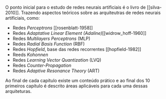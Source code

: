 O ponto inicial para o estudo de redes neurais artificiais é o livro de [[silva-2010]]. Trazendo aspectos teóricos sobre as arquiteutras de redes neurais artificiais, como:
- Redes *Perceptrons* [[rosenblatt-1958]]
- Redes *Adaptative Linear Element (Adaline)*[[widrow_hoff-1960]]
- Redes *Multilayers Perceptrons* (MLP)
- Redes *Radial Basis Function* (RBF)
- Redes *Hopfield*, base das redes recorrentes [[hopfield-1982]]
- Reeds *Kohonnen*
- Redes *Learning Vector Quantization* (LVQ)
- Redes *Counter-Propagation*
- Redes *Adaptive Resonance Theory* (ART)

Ao final de cada capítulo existe um conteúdo prático e ao final dos 10 primeiros capítulo é descrito áreas aplicáveis para cada uma dessas arquiteturas.
